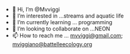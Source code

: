 - 👋 Hi, I’m @Mvviggi
- 👀 I’m interested in ...streams and aquatic life
- 🌱 I’m currently learning ... programming
- 💞️ I’m looking to collaborate on ...NEON 
- 📫 How to reach me ... mvviggi@gmail.com; mviggiano@battelleecology.org

<!---
Mvviggi/Mvviggi is a ✨ special ✨ repository because its `README.md` (this file) appears on your GitHub profile.
You can click the Preview link to take a look at your changes.
--->
